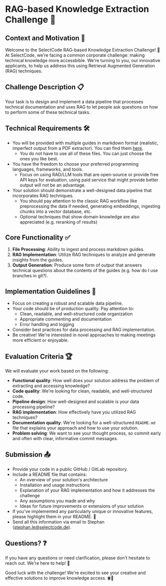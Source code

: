 # RAG-based Knowledge Extraction Challenge 🚀

## Context and Motivation 🌟

Welcome to the SelectCode RAG-based Knowledge Extraction Challenge! 🎉 At SelectCode, we're facing a common corporate challenge: making technical knowledge more accessbible. We're turning to you, our innovative applicants, to help us address this using Retrieval Augmented Generation (RAG) techniques.

## Challenge Description 📋

Your task is to design and implement a data pipeline that processes technical documentation and uses RAG to let people ask questions on how to perform some of these technical tasks.

## Technical Requirements 🛠️

- You will be provided with multiple guides in markdown format (realistic, imperfect output from a PDF extractor). You can find them [here](https://drive.google.com/drive/folders/1St8ldgJHoP7CTIv7YMXmutnrWp0grlix).
  - You do not have to use all of these files. You can just choose the ones you like best.
- You have the freedom to choose your preferred programming languages, frameworks, and tools.
  - Focus on using RAG/LLM tools that are open-source or provide free API keys for evaluation, using paid service that might provide better output will not be an advantage.
- Your solution should demonstrate a well-designed data pipeline that incorporates RAG techniques.
  - You should pay attention to the classic RAG workflow like preprocessing the data if needed, generating embeddings, ingesting chunks into a vector database, etc.
  - Optional techniques that show domain knowledge are also appreciated (e.g. reranking of results)

## Core Functionality ✅

1. **File Processing**: Ability to ingest and process markdown guides.
2. **RAG Implementation**: Utilize RAG techniques to analyze and generate insights from the guides.
3. **Output Generation**: Produce some form of output that answers technical questions about the contents of the guides (e.g. how do I use branches in git?).

## Implementation Guidelines 📝

- Focus on creating a robust and scalable data pipeline.
- Your code should be of production quality. Pay attention to:
  - Clean, readable, and well-structured code organization
  - Appropriate commenting and documentation
  - Error handling and logging
- Consider best practices for data processing and RAG implementation.
- Be creative! We're interested in novel approaches to making meetings more efficient or enjoyable.

## Evaluation Criteria 🏆

We will evaluate your work based on the following:

- **Functional quality**: How well does your solution address the problem of extracting and accessing knowledge?
- **Code quality**: We're looking for clean, readable, and well-structured code.
- **Pipeline design**: How well-designed and scalable is your data processing pipeline?
- **RAG implementation**: How effectively have you utilized RAG techniques?
- **Documentation quality**: We're looking for a well-structured `README.md` file that explains your approach and how to use your solution.
- **Problem solving**: We want to see your thought process, so commit early and often with clear, informative commit messages.

## Submission 📤

- Provide your code in a public GitHub / GitLab repository.
- Include a README file that contains:
  - An overview of your solution's architecture
  - Installation and usage instructions
  - Explanation of your RAG implementation and how it addresses the challenge
  - Any assumptions you made and why
  - Ideas for future improvements or extensions of your solution
- If you've implemented any particularly unique or innovative features, please highlight them in your README. 🌟
- Send all this information via email to Stephan (stephan.le@selectcode.de).

## Questions? ❓

If you have any questions or need clarification, please don't hesitate to reach out. We're here to help! 📧

Good luck with the challenge! We're excited to see your creative and effective solutions to improve knowledge access. 🍀🚀
